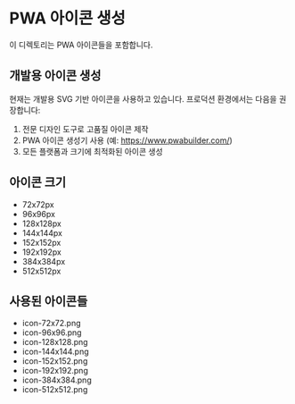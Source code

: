# PWA 아이콘 생성

이 디렉토리는 PWA 아이콘들을 포함합니다.

## 개발용 아이콘 생성
현재는 개발용 SVG 기반 아이콘을 사용하고 있습니다.
프로덕션 환경에서는 다음을 권장합니다:

1. 전문 디자인 도구로 고품질 아이콘 제작
2. PWA 아이콘 생성기 사용 (예: https://www.pwabuilder.com/)
3. 모든 플랫폼과 크기에 최적화된 아이콘 생성

## 아이콘 크기
- 72x72px
- 96x96px
- 128x128px
- 144x144px
- 152x152px
- 192x192px
- 384x384px
- 512x512px

## 사용된 아이콘들
- icon-72x72.png
- icon-96x96.png
- icon-128x128.png
- icon-144x144.png
- icon-152x152.png
- icon-192x192.png
- icon-384x384.png
- icon-512x512.png
